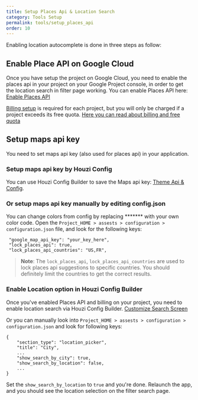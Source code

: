 ```yaml
---
title: Setup Places Api & Location Search
category: Tools Setup
permalink: tools/setup_places_api
order: 10
---
```


Enabling location autocomplete is done in three steps as follow:

## Enable Place API on Google Cloud
Once you have setup the project on Google Cloud, you need to enable the places api in your project on your Google Project console, in order to get the location search in filter page working. You can enable Places API here: [Enable Places API](https://console.cloud.google.com/apis/library/places-backend.googleapis.com)

[Billing setup](https://console.cloud.google.com/projectselector/billing) is required for each project, but you will only be charged if a project exceeds its free quota. [Here you can read about billing and free quota](https://developers.google.com/maps/billing-and-pricing/billing#monthly-credit)

## Setup maps api key
You need to set maps api key (also used for places api) in your application.
### Setup maps api key by Houzi Config
 You can use Houzi Config Builder to save the Maps api key: [Theme Api & Config](/houzi-builder/api_config_setup). 
### Or setup maps api key manually by editing config.json
 You can change colors from config by replacing ******* with your own color code. Open the `Project_HOME > assests > configuration > configuration.json` file, and look for the following keys:

 ```
  "google_map_api_key": "your_key_here",
  "lock_places_api": true,
  "lock_places_api_countries": "US,FR",
 ```

 > **Note**: The `lock_places_api`, `lock_places_api_countries` are used to lock places api suggestions to specific countries. You should definitely limit the countries to get the correct results.

### Enable Location option in Houzi Config Builder

Once you've enabled Places API and billing on your project, you need to enable location search via Houzi Config Builder. [Customize Search Screen](/houzi-builder/customize_search_filters)

Or you can manually look into  `Project_HOME > assests > configuration > configuration.json` and look for following keys:
```
{
    "section_type": "location_picker",
    "title": "City",
    ...
    "show_search_by_city": true,
    "show_search_by_location": false,
    ...
}
```
Set the `show_search_by_location` to `true` and you're done.
Relaunch the app, and you should see the location selection on the filter search page.